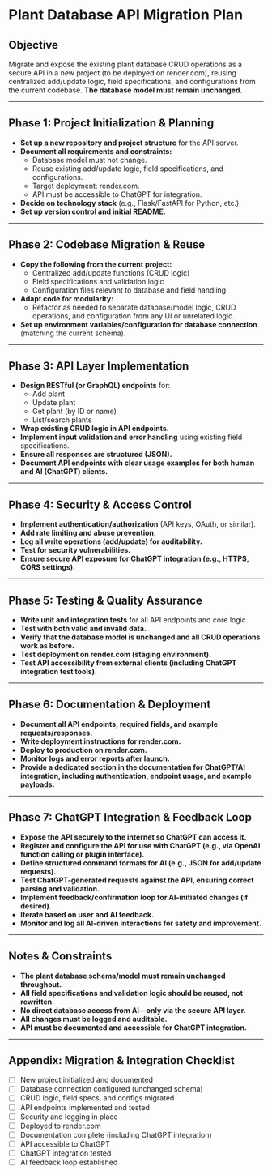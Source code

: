# Plant Database API Migration Plan

## Objective
Migrate and expose the existing plant database CRUD operations as a secure API in a new project (to be deployed on render.com), reusing centralized add/update logic, field specifications, and configurations from the current codebase. **The database model must remain unchanged.**

---

## Phase 1: Project Initialization & Planning

- **Set up a new repository and project structure** for the API server.
- **Document all requirements and constraints:**
  - Database model must not change.
  - Reuse existing add/update logic, field specifications, and configurations.
  - Target deployment: render.com.
  - API must be accessible to ChatGPT for integration.
- **Decide on technology stack** (e.g., Flask/FastAPI for Python, etc.).
- **Set up version control and initial README.**

---

## Phase 2: Codebase Migration & Reuse

- **Copy the following from the current project:**
  - Centralized add/update functions (CRUD logic)
  - Field specifications and validation logic
  - Configuration files relevant to database and field handling
- **Adapt code for modularity:**
  - Refactor as needed to separate database/model logic, CRUD operations, and configuration from any UI or unrelated logic.
- **Set up environment variables/configuration for database connection** (matching the current schema).

---

## Phase 3: API Layer Implementation

- **Design RESTful (or GraphQL) endpoints** for:
  - Add plant
  - Update plant
  - Get plant (by ID or name)
  - List/search plants
- **Wrap existing CRUD logic in API endpoints.**
- **Implement input validation and error handling** using existing field specifications.
- **Ensure all responses are structured (JSON).**
- **Document API endpoints with clear usage examples for both human and AI (ChatGPT) clients.**

---

## Phase 4: Security & Access Control

- **Implement authentication/authorization** (API keys, OAuth, or similar).
- **Add rate limiting and abuse prevention.**
- **Log all write operations (add/update) for auditability.**
- **Test for security vulnerabilities.**
- **Ensure secure API exposure for ChatGPT integration (e.g., HTTPS, CORS settings).**

---

## Phase 5: Testing & Quality Assurance

- **Write unit and integration tests** for all API endpoints and core logic.
- **Test with both valid and invalid data.**
- **Verify that the database model is unchanged and all CRUD operations work as before.**
- **Test deployment on render.com (staging environment).**
- **Test API accessibility from external clients (including ChatGPT integration test tools).**

---

## Phase 6: Documentation & Deployment

- **Document all API endpoints, required fields, and example requests/responses.**
- **Write deployment instructions for render.com.**
- **Deploy to production on render.com.**
- **Monitor logs and error reports after launch.**
- **Provide a dedicated section in the documentation for ChatGPT/AI integration, including authentication, endpoint usage, and example payloads.**

---

## Phase 7: ChatGPT Integration & Feedback Loop

- **Expose the API securely to the internet so ChatGPT can access it.**
- **Register and configure the API for use with ChatGPT (e.g., via OpenAI function calling or plugin interface).**
- **Define structured command formats for AI (e.g., JSON for add/update requests).**
- **Test ChatGPT-generated requests against the API, ensuring correct parsing and validation.**
- **Implement feedback/confirmation loop for AI-initiated changes (if desired).**
- **Iterate based on user and AI feedback.**
- **Monitor and log all AI-driven interactions for safety and improvement.**

---

## Notes & Constraints
- **The plant database schema/model must remain unchanged throughout.**
- **All field specifications and validation logic should be reused, not rewritten.**
- **No direct database access from AI—only via the secure API layer.**
- **All changes must be logged and auditable.**
- **API must be documented and accessible for ChatGPT integration.**

---

## Appendix: Migration & Integration Checklist
- [ ] New project initialized and documented
- [ ] Database connection configured (unchanged schema)
- [ ] CRUD logic, field specs, and configs migrated
- [ ] API endpoints implemented and tested
- [ ] Security and logging in place
- [ ] Deployed to render.com
- [ ] Documentation complete (including ChatGPT integration)
- [ ] API accessible to ChatGPT
- [ ] ChatGPT integration tested
- [ ] AI feedback loop established 